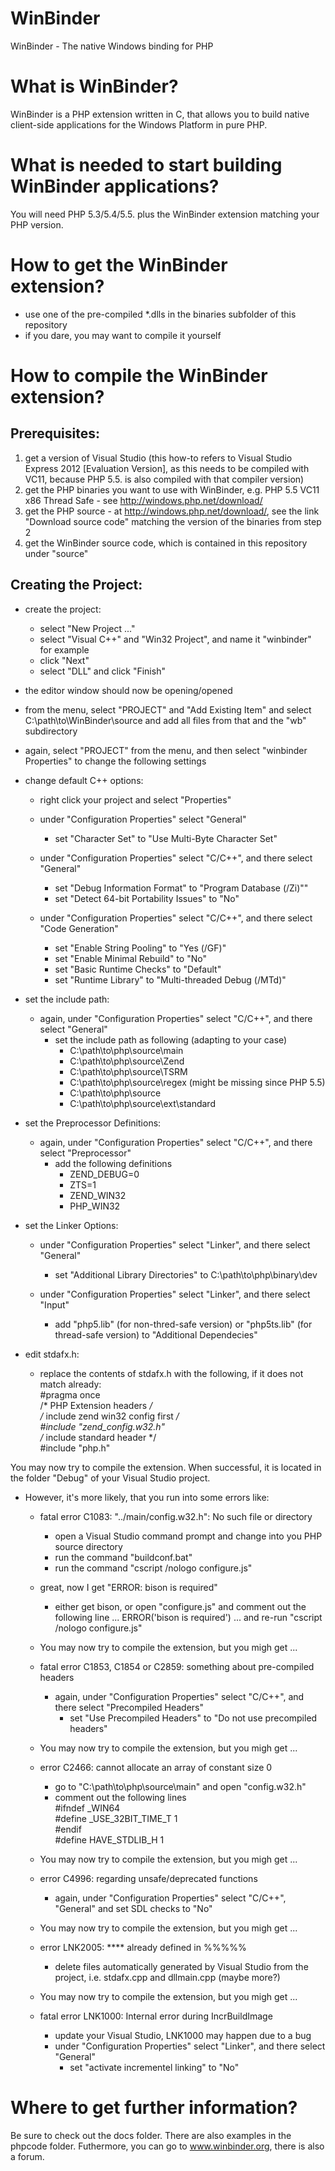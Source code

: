 WinBinder
=========

WinBinder - The native Windows binding for PHP

What is WinBinder?
==================

WinBinder is a PHP extension written in C, that allows you to build native 
client-side applications for the Windows Platform in pure PHP.

What is needed to start building WinBinder applications?
========================================================

You will need PHP 5.3/5.4/5.5. plus the WinBinder extension matching your PHP version.

How to get the WinBinder extension?
===================================

- use one of the pre-compiled *.dlls in the binaries subfolder of this repository
- if you dare, you may want to compile it yourself

How to compile the WinBinder extension?
=======================================

Prerequisites:
--------------
  1. get a version of Visual Studio (this how-to refers to Visual Studio Express 2012 [Evaluation Version], as this needs to be compiled with VC11, because PHP 5.5. is also compiled with that compiler version)
  2. get the PHP binaries you want to use with WinBinder, e.g. PHP 5.5 VC11 x86 Thread Safe
    - see http://windows.php.net/download/
  3. get the PHP source
    - at http://windows.php.net/download/, see the link "Download source code" matching the version of the binaries from step 2
  4. get the WinBinder source code, which is contained in this repository under "source"

Creating the Project:
---------------------

  - create the project:
    - select "New Project ..."
    - select "Visual C++" and "Win32 Project", and name it "winbinder" for example
    - click "Next"
    - select "DLL" and click "Finish"

  - the editor window should now be opening/opened
  
  - from the menu, select "PROJECT" and "Add Existing Item" and select C:\path\to\WinBinder\source and add all files from that and the "wb" subdirectory

  - again, select "PROJECT" from the menu, and then select "winbinder Properties" to change the following settings

  - change default C++ options:
    - right click your project and select "Properties"
    - under "Configuration Properties" select "General"
        - set "Character Set" to "Use Multi-Byte Character Set"
    
    - under "Configuration Properties" select "C/C++", and there select "General"
        - set "Debug Information Format" to "Program Database (/Zi)""
        - set "Detect 64-bit Portability Issues" to "No"

    - under "Configuration Properties" select "C/C++", and there select "Code Generation"
        - set "Enable String Pooling" to "Yes (/GF)"
        - set "Enable Minimal Rebuild" to "No"
        - set "Basic Runtime Checks" to "Default"
        - set "Runtime Library" to "Multi-threaded Debug (/MTd)"

  - set the include path:
    - again, under "Configuration Properties" select "C/C++", and there select "General"
        - set the include path as following (adapting to your case)
            - C:\path\to\php\source\main
            - C:\path\to\php\source\Zend
            - C:\path\to\php\source\TSRM
            - C:\path\to\php\source\regex (might be missing since PHP 5.5)
            - C:\path\to\php\source
            - C:\path\to\php\source\ext\standard

  - set the Preprocessor Definitions:
    - again, under "Configuration Properties" select "C/C++", and there select "Preprocessor"
        - add the following definitions
            - ZEND_DEBUG=0
            - ZTS=1
            - ZEND_WIN32
            - PHP_WIN32

  - set the Linker Options:
    - under "Configuration Properties" select "Linker", and there select "General"
        - set "Additional Library Directories" to C:\path\to\php\binary\dev

    - under "Configuration Properties" select "Linker", and there select "Input"
        - add "php5.lib" (for non-thred-safe version) or "php5ts.lib" (for thread-safe version) to "Additional Dependecies"

  - edit stdafx.h:
    - replace the contents of stdafx.h with the following, if it does not match already:  
    \#pragma once  
    /* PHP Extension headers */  
    /* include zend win32 config first */  
    \#include "zend_config.w32.h"  
    /* include standard header */  
    \#include "php.h"

  You may now try to compile the extension. When successful, it is located in the folder "Debug" of your Visual Studio project.

  - However, it's more likely, that you run into some errors like:

      - fatal error C1083: "../main/config.w32.h": No such file or directory
          - open a Visual Studio command prompt and change into you PHP source directory
          - run the command "buildconf.bat"
          - run the command "cscript /nologo configure.js"

      - great, now I get "ERROR: bison is required"
          - either get bison, or open "configure.js" and comment out the following line ...
              ERROR('bison is required')
            ... and re-run "cscript /nologo configure.js"
            
      - You may now try to compile the extension, but you migh get ...
              
      - fatal error C1853, C1854 or C2859: something about pre-compiled headers
          - again, under "Configuration Properties" select "C/C++", and there select "Precompiled Headers"
              - set "Use Precompiled Headers" to "Do not use precompiled headers"
              
      - You may now try to compile the extension, but you migh get ...

      - error C2466: cannot allocate an array of constant size 0
          - go to "C:\path\to\php\source\main" and open "config.w32.h"
          - comment out the following lines  
            \#ifndef \_WIN64  
            \#define _USE\_32BIT\_TIME\_T 1  
            \#endif  
            \#define HAVE\_STDLIB\_H 1
      
      - You may now try to compile the extension, but you migh get ...
      
      - error C4996: regarding unsafe/deprecated functions
        - again, under "Configuration Properties" select "C/C++", "General" and set SDL checks to "No"
      
      - You may now try to compile the extension, but you migh get ...

      - error LNK2005: **** already defined in %%%%%
          - delete files automatically generated by Visual Studio from the project, i.e. stdafx.cpp and dllmain.cpp (maybe more?)
          
      - You may now try to compile the extension, but you migh get ...

      - fatal error LNK1000: Internal error during IncrBuildImage
          - update your Visual Studio, LNK1000 may happen due to a bug
          - under "Configuration Properties" select "Linker", and there select "General"
              - set "activate incrementel linking" to "No"

Where to get further information?
=================================

Be sure to check out the docs folder. There are also examples in the phpcode
folder. Futhermore, you can go to www.winbinder.org, there is also a forum.
